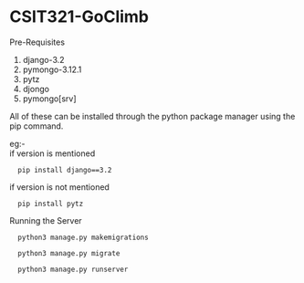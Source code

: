# CSIT321-GoClimb


Pre-Requisites

1. django-3.2
2. pymongo-3.12.1
3. pytz
4. djongo
5. pymongo[srv]

All of these can be installed through the python package manager using the pip command.

eg:-  
if version is mentioned

      pip install django==3.2 
      
if version is not mentioned
      
      pip install pytz
     
     
Running the Server

      python3 manage.py makemigrations

      python3 manage.py migrate

      python3 manage.py runserver

